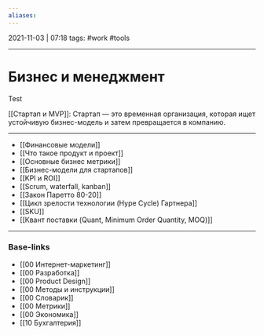 ```yaml
---
aliases:
---
```

2021-11-03 | 07:18
tags: #work #tools 
___

# Бизнес и менеджмент

Test

[[Стартап и MVP]]: Стартап — это временная организация, которая ищет устойчивую бизнес-модель и затем превращается в компанию.

---
- [[Финансовые модели]]
- [[Что такое продукт и проект]]
- [[Основные бизнес метрики]]
- [[Бизнес-модели для стартапов]]
- [[KPI и ROI]]
- [[Scrum, waterfall, kanban]]
- [[Закон Паретто 80-20]]
- [[Цикл зрелости технологии (Hype Cycle) Гартнера]]
- [[SKU]]
- [[Квант поставки (Quant, Minimum Order Quantity, MOQ)]]

___
### Base-links
- [[00 Интернет-маркетинг]]
- [[00 Разработка]]
- [[00 Product Design]]
- [[00 Методы и инструкции]]
- [[00 Словарик]]
- [[00 Метрики]]
- [[00 Экономика]]
- [[10 Бухгалтерия]]

